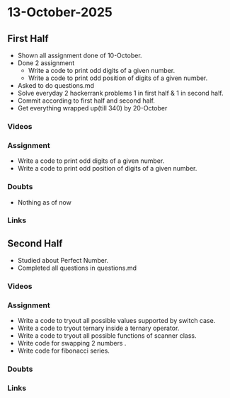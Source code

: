 
# 13-October-2025

## First Half

- Shown all assignment done of 10-October.
- Done 2 assignment 
    - Write a code to print odd digits of a given number.
    - Write a code to print odd position of digits of a given number.
- Asked to do questions.md
- Solve everyday 2 hackerrank problems 1 in first half & 1 in second half.
- Commit according to first half and second half.
- Get everything wrapped up(till 340) by 20-October

### Videos

### Assignment
- Write a code to print odd digits of a given number.
- Write a code to print odd position of digits of a given number.

### Doubts

- Nothing as of now

### Links


## Second Half
- Studied about Perfect Number.
- Completed all questions in questions.md

### Videos


### Assignment
- Write a code to tryout all possible values supported by switch case.
- Write a code to tryout ternary inside a ternary operator.
- Write a code to tryout all possible functions of scanner class.
- Write code for swapping 2 numbers .
- Write code for fibonacci series. 

### Doubts


### Links

